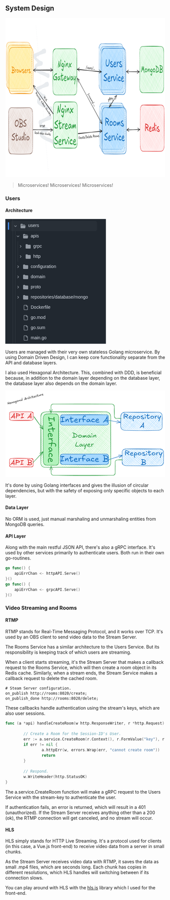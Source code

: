 ## System Design

<img src="./golive/blueprint.png" height="500em"/>

> Microservices! Microservices! Microservices!

### Users

#### Architecture

<img src="./golive/users-file-tree.png" class="float-right"/>

Users are managed with their very own stateless Golang microservice. By using Domain Driven Design, I can keep core functionality separate from the API and database layers.

I also used Hexagonal Architecture. This, combined with DDD, is beneficial because, in addition to the domain layer depending on the database layer, the database layer also depends on the domain layer.

![blueprint](./golive/hex.png)

It's done by using Golang interfaces and gives the illusion of circular dependencies, but with the safety of exposing only specific objects to each layer.

#### Data Layer

No ORM is used, just manual marshaling and unmarshaling entities from MongoDB queries.

#### API Layer

Along with the main restful JSON API, there's also a gRPC interface. It's used by other services primarily to authenticate users. Both run in their own go-routines.

```go
go func() {
    apiErrChan <- httpAPI.Serve()
}()
go func() {
    apiErrChan <- grpcAPI.Serve()
}()
```

### Video Streaming and Rooms

#### RTMP

RTMP stands for Real-Time Messaging Protocol, and it works over TCP. It's used by an OBS client to send video data to the Stream Server.

The Rooms Service has a similar architecture to the Users Service. But its responsibility is keeping track of which users are streaming.

When a client starts streaming, it's the Stream Server that makes a callback request to the Rooms Service, which will then create a room object in its Redis cache. Similarly, when a stream ends, the Stream Service makes a callback request to delete the cached room.

```
# Steam Server configuration.
on_publish http://rooms:8020/create;
on_publish_done http://rooms:8020/delete;
```

These callbacks handle authentication using the stream's keys, which are also user sessions.

```go
func (a *api) handleCreateRoom(w http.ResponseWriter, r *http.Request) {

        // Create a Room for the Session-ID's User.
        err := a.service.CreateRoom(r.Context(), r.FormValue("key"), r.FormValue("name"))
        if err != nil {
                a.httpErr(w, errors.Wrap(err, "cannot create room"))
                return
        }

        // Respond.
        w.WriteHeader(http.StatusOK)
}
```

The a.service.CreateRoom function will make a gRPC request to the Users Service with the stream-key to authenticate the user.

If authentication fails, an error is returned, which will result in a 401 (unauthorized).
If the Stream Server receives anything other than a 200 (ok), the RTMP connection will get canceled, and no stream will occur.

#### HLS

HLS simply stands for HTTP Live Streaming. It's a protocol used for clients (in this case, a Vue.js front-end) to receive video data from a server in small chunks.

As the Stream Server receives video data with RTMP, it saves the data as small .mp4 files, which are seconds long. Each chunk has copies in different resolutions, which HLS handles will switching between if its connection slows.

You can play around with HLS with the <a href="https://hlsjs.video-dev.org/demo" target="_blank">hls.js</a> library which I used for the front-end.
